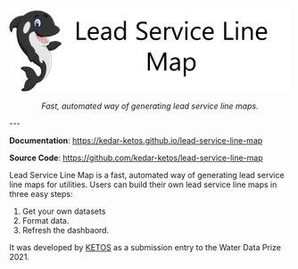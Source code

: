 <p align="center">
  <a href="https://kedar-ketos.github.io/lead-service-line-map"><img src="https://raw.githubusercontent.com/kedar-ketos/lead-service-line-map/main/docs/images/logo.png" alt="Lead Service Line Map"></a>
</p>
<p align="center">
    <em>Fast, automated way of generating lead service line maps.</em>
</p>
---

**Documentation**: <a href="https://kedar-ketos.github.io/lead-service-line-map" target="_blank">https://kedar-ketos.github.io/lead-service-line-map</a>

**Source Code**: <a href="https://github.com/kedar-ketos/lead-service-line-map" target="_blank">https://github.com/kedar-ketos/lead-service-line-map</a>


Lead Service Line Map is a fast, automated way of generating lead service line maps for utilities. Users can build their own lead service line maps in three easy steps:

1. Get your own datasets
2. Format data. 
3. Refresh the dashbaord.

It was developed by [KETOS](https://ketos.co) as a submission entry to the Water Data Prize 2021.